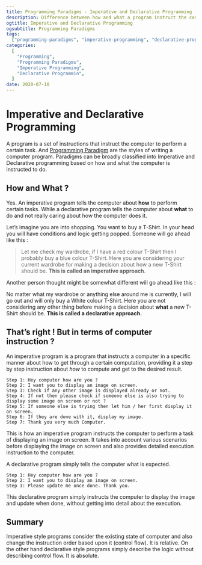 ```yaml
---
title: Programming Paradigms - Imperative and Declarative Programming
description: Difference between how and what a program instruct the computer to perform a certain task.
ogtitle: Imperative and Declarative Programming
ogsubtitle: Programming Paradigms
tags:
  ["programming-paradigms", "imperative-programming", "declarative-programing"]
categories:
  [
    "Programming",
    "Programming Paradigms",
    "Imperative Programming",
    "Declarative Programmin",
  ]
date: 2020-07-10
---
```


# Imperative and Declarative Programming

A program is a set of instructions that instruct the computer to perform a certain task. And [Programming Paradigm](/blogs/programming-paradigms-what-are-programming-paradigms) are the styles of writing a computer program. Paradigms can be broadly classified into Imperative and Declarative programming based on how and what the computer is instructed to do.

## How and What ?

Yes. An imperative program tells the computer about **how** to perform certain tasks. While a declarative program tells the computer about **what** to do and not really caring about how the computer does it.

Let’s imagine you are into shopping. You want to buy a T-Shirt. In your head you will have conditions and logic getting popped. Someone will go ahead like this :

> Let me check my wardrobe, if I have a red colour T-Shirt then I probably buy a blue colour T-Shirt. Here you are considering your current wardrobe for making a decision about how a new T-Shirt should be. **This is called an imperative approach**.

Another person thought might be somewhat different will go ahead like this :

No matter what my wardrobe or anything else around me is currently, I will go out and will only buy a White colour T-Shirt. Here you are not considering any other thing before making a decision about **what** a new T-Shirt should be. **This is called a declarative approach.**

## That’s right ! But in terms of computer instruction ?

An imperative program is a program that instructs a computer in a specific manner about how to get through a certain computation, providing it a step by step instruction about _how_ to compute and get to the desired result.

```
Step 1: Hey computer how are you ?
Step 2: I want you to display an image on screen.
Step 3: Check if any other image is displayed already or not.
Step 4: If not then please check if someone else is also trying to display some image on screen or not ?
Step 5: If someone else is trying then let him / her first display it on screen.
Step 6: If they are done with it, display my image.
Step 7: Thank you very much Computer.
```

This is how an imperative program instructs the computer to perform a task of displaying an image on screen. It takes into account various scenarios before displaying the image on screen and also provides detailed execution instruction to the computer.

A declarative program simply tells the computer what is expected.

```
Step 1: Hey computer how are you ?
Step 2: I want you to display an image on screen.
Step 3: Please update me once done. Thank you.
```

This declarative program simply instructs the computer to display the image and update when done, without getting into detail about the execution.

## Summary

Imperative style programs consider the existing state of computer and also change the instruction order based upon it (control flow). It is relative. On the other hand declarative style programs simply describe the logic without describing control flow. It is absolute.
